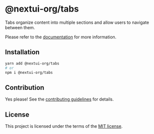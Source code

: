 # @nextui-org/tabs

Tabs organize content into multiple sections and allow users to navigate between them.

Please refer to the [documentation](https://nextui.org/docs/components/tabs) for more information.

## Installation

```sh
yarn add @nextui-org/tabs
# or
npm i @nextui-org/tabs
```

## Contribution

Yes please! See the
[contributing guidelines](https://github.com/nextui-org/nextui/blob/master/CONTRIBUTING.md)
for details.

## License

This project is licensed under the terms of the
[MIT license](https://github.com/nextui-org/nextui/blob/master/LICENSE).
